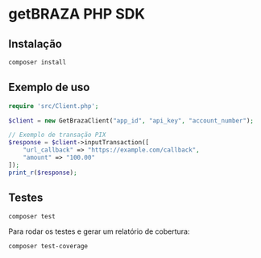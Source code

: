 # getBRAZA PHP SDK

## Instalação

```bash
composer install
```

## Exemplo de uso
```php
require 'src/Client.php';

$client = new GetBrazaClient("app_id", "api_key", "account_number");

// Exemplo de transação PIX
$response = $client->inputTransaction([
    "url_callback" => "https://example.com/callback",
    "amount" => "100.00"
]);
print_r($response);
```

## Testes
```bash
composer test
```

Para rodar os testes e gerar um relatório de cobertura:
```bash
composer test-coverage
```
